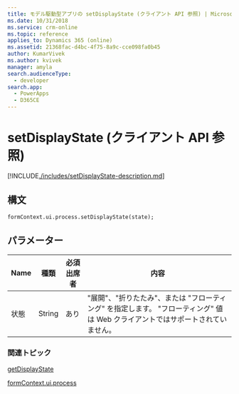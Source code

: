 ```yaml
---
title: モデル駆動型アプリの setDisplayState (クライアント API 参照) | Microsoft Docs
ms.date: 10/31/2018
ms.service: crm-online
ms.topic: reference
applies_to: Dynamics 365 (online)
ms.assetid: 21368fac-d4bc-4f75-8a9c-cce098fa0b45
author: KumarVivek
ms.author: kvivek
manager: amyla
search.audienceType:
  - developer
search.app:
  - PowerApps
  - D365CE
---
```

# <a name="setdisplaystate-client-api-reference"></a>setDisplayState (クライアント API 参照)



[!INCLUDE[./includes/setDisplayState-description.md](./includes/setDisplayState-description.md)]

## <a name="syntax"></a>構文

`formContext.ui.process.setDisplayState(state);`

## <a name="parameter"></a>パラメーター

|Name|種類​​|必須出席者|内容|
|--|--|--|--|
|状態|String|あり|"展開"、"折りたたみ"、または "フローティング" を指定します。 "フローティング" 値は Web クライアントではサポートされていません。|

### <a name="related-topics"></a>関連トピック

[getDisplayState](getDisplayState.md)

[formContext.ui.process](../formContext-ui-process.md)



